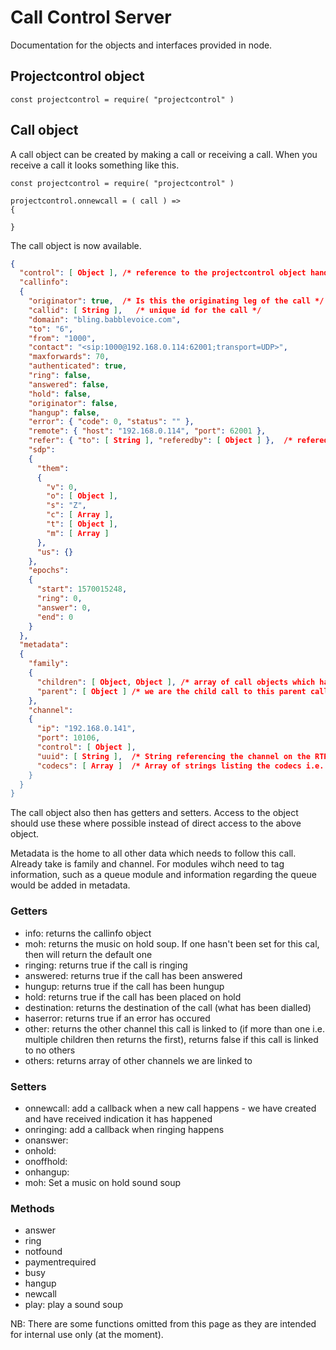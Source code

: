 # Call Control Server

Documentation for the objects and interfaces provided in node.

## Projectcontrol object


```JS
const projectcontrol = require( "projectcontrol" )
```

## Call object

A call object can be created by making a call or receiving a call. When you receive a call it looks something like this.

```JS
const projectcontrol = require( "projectcontrol" )

projectcontrol.onnewcall = ( call ) =>
{

}
```

The call object is now available.

```JSON
{
  "control": [ Object ], /* reference to the projectcontrol object handling the call */ 
  "callinfo":
  {
    "originator": true,  /* Is this the originating leg of the call */
    "callid": [ String ],   /* unique id for the call */
    "domain": "bling.babblevoice.com",
    "to": "6",
    "from": "1000",
    "contact": "<sip:1000@192.168.0.114:62001;transport=UDP>",
    "maxforwards": 70,
    "authenticated": true,
    "ring": false,
    "answered": false,
    "hold": false,
    "originator": false,
    "hangup": false,
    "error": { "code": 0, "status": "" },
    "remote": { "host": "192.168.0.114", "port": 62001 },
    "refer": { "to": [ String ], "referedby": [ Object ] },  /* referedby is a reference to the call object which performed the xfer */
    "sdp":
    {
      "them":
      {
        "v": 0, 
        "o": [ Object ], 
        "s": "Z", 
        "c": [ Array ], 
        "t": [ Object ], 
        "m": [ Array ] 
      },
      "us": {} 
    },
    "epochs":
    {
      "start": 1570015248, 
      "ring": 0, 
      "answer": 0, 
      "end": 0 
    }
  },
  "metadata":
  {
    "family": 
    {
      "children": [ Object, Object ], /* array of call objects which have been created as a result of this call */
      "parent": [ Object ] /* we are the child call to this parent call object */
    },
    "channel":
    {
      "ip": "192.168.0.141",
      "port": 10106,
      "control": [ Object ],
      "uuid": [ String ],  /* String referencing the channel on the RTP server */
      "codecs": [ Array ]  /* Array of strings listing the codecs i.e. [ "pcmu", "pcma", "722", "ilbc", 2833" ] */
    }
  }
}
```

The call object also then has getters and setters. Access to the object should use these where possible instead of direct access to the above object.

Metadata is the home to all other data which needs to follow this call. Already take is family and channel. For modules wihch need to tag information, such as a queue module and information regarding the queue would be added in metadata.

### Getters

* info: returns the callinfo object
* moh: returns the music on hold soup. If one hasn't been set for this cal, then will return the default one
* ringing: returns true if the call is ringing
* answered: returns true if the call has been answered
* hungup: returns true if the call has been hungup
* hold: returns true if the call has been placed on hold
* destination: returns the destination of the call (what has been dialled)
* haserror: returns true if an error has occured
* other: returns the other channel this call is linked to (if more than one i.e. multiple children then returns the first), returns false if this call is linked to no others
* others: returns array of other channels we are linked to

### Setters

* onnewcall: add a callback when a new call happens - we have created and have received indication it has happened
* onringing: add a callback when ringing happens
* onanswer: 
* onhold:
* onoffhold:
* onhangup:
* moh: Set a music on hold sound soup

### Methods

* answer
* ring
* notfound
* paymentrequired
* busy
* hangup
* newcall
* play: play a sound soup

NB: There are some functions omitted from this page as they are intended for internal use only (at the moment).
